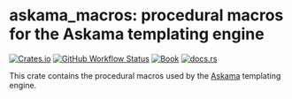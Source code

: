 # askama_macros: procedural macros for the Askama templating engine

[![Crates.io](https://img.shields.io/crates/v/askama_macros?logo=rust&style=flat-square&logoColor=white "Crates.io")](https://crates.io/crates/askama_macros)
[![GitHub Workflow Status](https://img.shields.io/github/actions/workflow/status/askama-rs/askama/rust.yml?branch=master&logo=github&style=flat-square&logoColor=white "GitHub Workflow Status")](https://github.com/askama-rs/askama/actions/workflows/rust.yml)
[![Book](https://img.shields.io/readthedocs/askama?label=book&logo=readthedocs&style=flat-square&logoColor=white "Book")](https://askama.readthedocs.io/)
[![docs.rs](https://img.shields.io/docsrs/askama_macros?logo=docsdotrs&style=flat-square&logoColor=white "docs.rs")](https://docs.rs/askama_macros/)

This crate contains the procedural macros used by the
[Askama](https://github.com/askama-rs/askama) templating engine.
